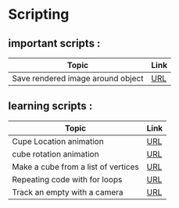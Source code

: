 # Scripting

## important scripts : 

| Topic | Link |
|-------|------|
| Save rendered image around object | [URL](./ImportantCode/renderImageAroundObject.py) |

## learning scripts : 

| Topic | Link |
|-------|------|
| Cupe Location animation | [URL](./Code/location.py) |
| cube rotation animation | [URL](./Code/rotation.py) |
| Make a cube from a list of vertices | [URL](./Code/makeCube.py) |
| Repeating code with for loops | [URL](./Code/repeatingCode.py) |
| Track an empty with a camera | [URL](./Code/cameraTrackEmpty.py) |




